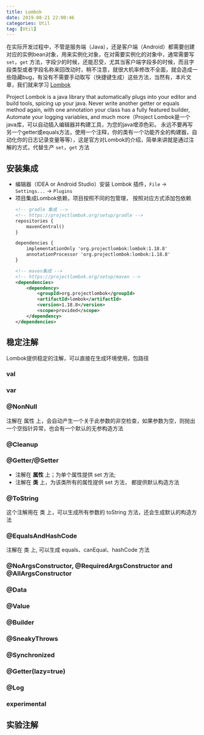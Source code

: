 ```yaml
---
title: Lombok
date: 2019-08-21 22:00:46
categories: Util
tag: [Util]
---
```


在实际开发过程中，不管是服务端（Java），还是客户端（Android）都需要创建对应的实例bean对象，用来实例化对象，在对需要实例化的对象中，通常需要写 `set`，`get` 方法，字段少的时候，还能忍受，尤其当客户端字段多的时候，而且字段类型或者字段名称来回改动时，稍不注意，就很大机率修改不全面，就会造成一些隐藏bug，有没有不需要手动取写（快捷键生成）这些方法，当然有，本片文章，我们就来学习 [Lombok](https://projectlombok.org) 

Project Lombok is a java library that automatically plugs into your editor and build tools, spicing up your java.
Never write another getter or equals method again, with one annotation your class has a fully featured builder, Automate your logging variables, and much more（Project Lombok是一个java库，可以自动插入编辑器并构建工具，为您的java增添色彩。 永远不要再写另一个getter或equals方法，使用一个注释，你的类有一个功能齐全的构建器，自动化你的日志记录变量等等），这是官方对Lombok的介绍，简单来讲就是通过注解的方式，代替生产 `set`，`get` 方法

## 安装集成

* 编辑器（IDEA or Android Studio）安装 Lombok 插件，`File` -> `Settings...` -> `Plugins`
* 项目集成Lombok依赖，项目按照不同的包管理， 按照对应方式添加包依赖
    ```xml
    <!-- gradle 集成 -->
    <!-- https://projectlombok.org/setup/gradle -->
    repositories {
        mavenCentral()
    }

    dependencies {
        implementationOnly 'org.projectlombok:lombok:1.18.8'
        annotationProcessor 'org.projectlombok:lombok:1.18.8'
    }

    <!-- maven集成 -->
    <!-- https://projectlombok.org/setup/maven -->
    <dependencies>
        <dependency>
            <groupId>org.projectlombok</groupId>
            <artifactId>lombok</artifactId>
            <version>1.18.8</version>
            <scope>provided</scope>
        </dependency>
    </dependencies>
    ```

## 稳定注解

Lombok提供稳定的注解，可以直接在生成环境使用，包路径

### val

### var

### @NonNull

注解在 属性 上，会自动产生一个关于此参数的非空检查，如果参数为空，则抛出一个空指针异常，也会有一个默认的无参构造方法

### @Cleanup

### @Getter/@Setter

* 注解在 **属性** 上；为单个属性提供 set 方法; 
* 注解在 **类** 上，为该类所有的属性提供 set 方法， 都提供默认构造方法

### @ToString

这个注解用在 类 上，可以生成所有参数的 toString 方法，还会生成默认的构造方法

### @EqualsAndHashCode

注解在 类 上, 可以生成 equals、canEqual、hashCode 方法

### @NoArgsConstructor, @RequiredArgsConstructor and @AllArgsConstructor

### @Data

### @Value

### @Builder

### @SneakyThrows

### @Synchronized

### @Getter(lazy=true)

### @Log

### experimental

## 实验注解

###  